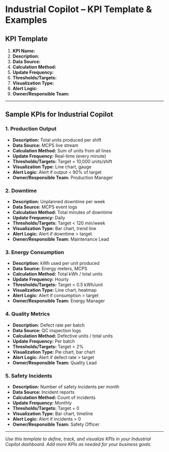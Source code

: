 # Industrial Copilot – KPI Template & Examples

## KPI Template
1. **KPI Name:**
2. **Description:**
3. **Data Source:**
4. **Calculation Method:**
5. **Update Frequency:**
6. **Thresholds/Targets:**
7. **Visualization Type:**
8. **Alert Logic:**
9. **Owner/Responsible Team:**

---

## Sample KPIs for Industrial Copilot

### 1. Production Output
- **Description:** Total units produced per shift
- **Data Source:** MCPS live stream
- **Calculation Method:** Sum of units from all lines
- **Update Frequency:** Real-time (every minute)
- **Thresholds/Targets:** Target = 10,000 units/shift
- **Visualization Type:** Line chart, gauge
- **Alert Logic:** Alert if output < 90% of target
- **Owner/Responsible Team:** Production Manager

### 2. Downtime
- **Description:** Unplanned downtime per week
- **Data Source:** MCPS event logs
- **Calculation Method:** Total minutes of downtime
- **Update Frequency:** Daily
- **Thresholds/Targets:** Target < 120 min/week
- **Visualization Type:** Bar chart, trend line
- **Alert Logic:** Alert if downtime > target
- **Owner/Responsible Team:** Maintenance Lead

### 3. Energy Consumption
- **Description:** kWh used per unit produced
- **Data Source:** Energy meters, MCPS
- **Calculation Method:** Total kWh / total units
- **Update Frequency:** Hourly
- **Thresholds/Targets:** Target < 0.5 kWh/unit
- **Visualization Type:** Line chart, heatmap
- **Alert Logic:** Alert if consumption > target
- **Owner/Responsible Team:** Energy Manager

### 4. Quality Metrics
- **Description:** Defect rate per batch
- **Data Source:** QC inspection logs
- **Calculation Method:** Defective units / total units
- **Update Frequency:** Per batch
- **Thresholds/Targets:** Target < 2%
- **Visualization Type:** Pie chart, bar chart
- **Alert Logic:** Alert if defect rate > target
- **Owner/Responsible Team:** Quality Lead

### 5. Safety Incidents
- **Description:** Number of safety incidents per month
- **Data Source:** Incident reports
- **Calculation Method:** Count of incidents
- **Update Frequency:** Monthly
- **Thresholds/Targets:** Target = 0
- **Visualization Type:** Bar chart, timeline
- **Alert Logic:** Alert if incidents > 0
- **Owner/Responsible Team:** Safety Officer

---

*Use this template to define, track, and visualize KPIs in your Industrial Copilot dashboard. Add more KPIs as needed for your business goals.*
